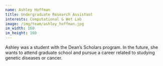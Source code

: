 ```yaml
---
name: Ashley Hoffman
title: Undergraduate Research Assistant
interests: Computational & Wet Lab
image: /img/team/ashley_hoffman.jpg
im_width: 160
im_height: 160
---
```

Ashley was a student with the Dean’s Scholars program. In the future, she wants to attend graduate school and pursue a career related to studying genetic diseases or cancer. 
